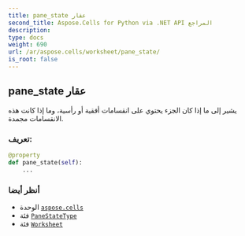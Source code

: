 ```yaml
---
title: pane_state عقار
second_title: Aspose.Cells for Python via .NET API المراجع
description:
type: docs
weight: 690
url: /ar/aspose.cells/worksheet/pane_state/
is_root: false
---
```

##  pane_state عقار

يشير إلى ما إذا كان الجزء يحتوي على انقسامات أفقية أو رأسية، وما إذا كانت هذه الانقسامات مجمدة.
###  تعريف:
```python
@property
def pane_state(self):
    ...
```

###  أنظر أيضا
* الوحدة [`aspose.cells`](../../)
* فئة [`PaneStateType`](/cells/python-net/ar/aspose.cells/panestatetype)
* فئة [`Worksheet`](/cells/python-net/ar/aspose.cells/worksheet)
